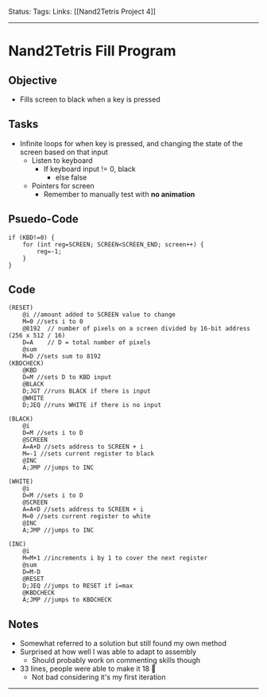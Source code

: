 Status:
Tags:
Links: [[Nand2Tetris Project 4]]
___
# Nand2Tetris Fill Program
## Objective
- Fills screen to black when a key is pressed
## Tasks
- Infinite loops for when key is pressed, and changing the state of the screen based on that input
	- Listen to keyboard
		- If keyboard input != 0, black 
			- else false
	- Pointers for screen
		- Remember to manually test with **no animation**
## Psuedo-Code
```
if (KBD!=0) {
	for (int reg=SCREEN; SCREEN<SCREEN_END; screen++) {
		reg=-1;
	}
}
```
## Code
```
(RESET)
	@i //amount added to SCREEN value to change
	M=0 //sets i to 0
	@8192  // number of pixels on a screen divided by 16-bit address (256 x 512 / 16)
	D=A    // D = total number of pixels
	@sum 
	M=D //sets sum to 8192
(KBDCHECK)
	@KBD
	D=M //sets D to KBD input
	@BLACK
	D;JGT //runs BLACK if there is input
	@WHITE
	D;JEQ //runs WHITE if there is no input
	
(BLACK)
	@i
	D=M //sets i to D
	@SCREEN
	A=A+D //sets address to SCREEN + i
	M=-1 //sets current register to black
	@INC
	A;JMP //jumps to INC
	
(WHITE)
	@i
	D=M //sets i to D
	@SCREEN
	A=A+D //sets address to SCREEN + i
	M=0 //sets current register to white
	@INC
	A;JMP //jumps to INC
	
(INC)
	@i
	M=M+1 //increments i by 1 to cover the next register
	@sum
	D=M-D 
	@RESET
	D;JEQ //jumps to RESET if i=max
	@KBDCHECK
	A;JMP //jumps to KBDCHECK
```
## Notes
- Somewhat referred to a solution but still found my own method
- Surprised at how well I was able to adapt to assembly
	- Should probably work on commenting skills though
- 33 lines, people were able to make it 18 :eyes:
	- Not bad considering it's my first iteration
___